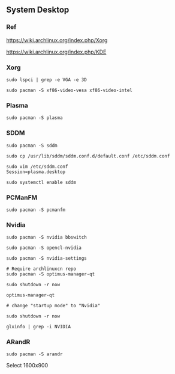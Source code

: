 ## System Desktop

### Ref

https://wiki.archlinux.org/index.php/Xorg

https://wiki.archlinux.org/index.php/KDE

### Xorg

```
sudo lspci | grep -e VGA -e 3D
```

```
sudo pacman -S xf86-video-vesa xf86-video-intel
```

### Plasma

```
sudo pacman -S plasma
```

### SDDM

```
sudo pacman -S sddm

sudo cp /usr/lib/sddm/sddm.conf.d/default.conf /etc/sddm.conf

sudo vim /etc/sddm.conf
Session=plasma.desktop

sudo systemctl enable sddm
```

### PCManFM

```
sudo pacman -S pcmanfm
```

### Nvidia

```
sudo pacman -S nvidia bbswitch

sudo pacman -S opencl-nvidia

sudo pacman -S nvidia-settings

# Require archlinuxcn repo
sudo pacman -S optimus-manager-qt

sudo shutdown -r now
```

```
optimus-manager-qt

# change "startup mode" to "Nvidia"

sudo shutdown -r now
```

```
glxinfo | grep -i NVIDIA
```

### ARandR

```
sudo pacman -S arandr
```

Select 1600x900
